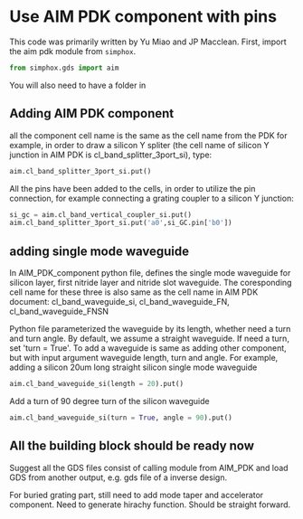 # Use AIM PDK component with pins

This code was primarily written by Yu Miao and JP Macclean. First, import the aim pdk module from `simphox`.
```python
from simphox.gds import aim
```

You will also need to have a folder in 

## Adding AIM PDK component
all the component cell name is the same as the cell name from the PDK
for example, in order to draw a silicon Y spliter (the cell name of silicon Y junction in AIM PDK is cl_band_splitter_3port_si), type:
```python
aim.cl_band_splitter_3port_si.put()
```

All the pins have been added to the cells, in order to utilize the pin connection, for example connecting a grating coupler to a silicon Y junction:
```python
si_gc = aim.cl_band_vertical_coupler_si.put()
aim.cl_band_splitter_3port_si.put('a0',si_GC.pin['b0'])
```

## adding single mode waveguide
In AIM_PDK_component python file, defines the single mode waveguide for silicon layer, first nitride layer and nitride slot waveguide. The coresponding cell name for these three is also same as the cell name in AIM PDK document: cl_band_waveguide_si, cl_band_waveguide_FN, cl_band_waveguide_FNSN

Python file parameterized the waveguide by its length, whether need a turn and turn angle. By default, we assume a straight waveguide. If need a turn, set 'turn = True'. To add a waveguide is same as adding other component, but with input argument waveguide length, turn and angle. For example, adding a silicon 20um long straight silicon single mode waveguide
```python
aim.cl_band_waveguide_si(length = 20).put()
```

Add a turn of 90 degree turn of the silicon waveguide
```python
aim.cl_band_waveguide_si(turn = True, angle = 90).put()
```

## All the building block should be ready now
Suggest all the GDS files consist of calling module from AIM_PDK and load GDS from another output, e.g. gds file of a inverse design.

For buried grating part, still need to add mode taper and accelerator component. Need to generate hirachy function. Should be straight forward.
